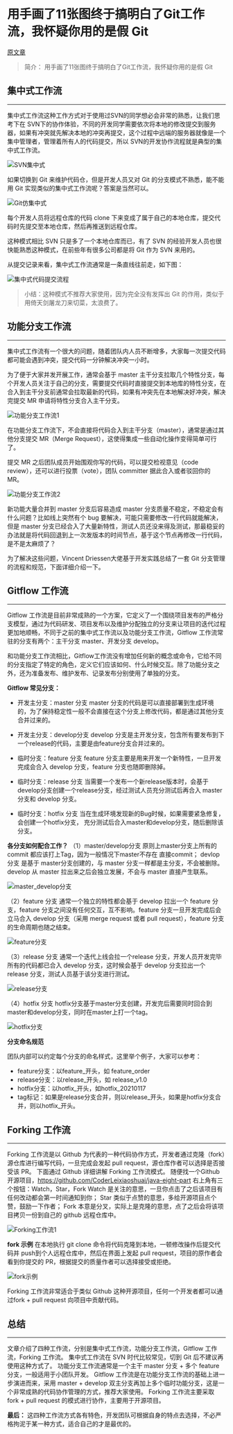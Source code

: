 # 用手画了11张图终于搞明白了Git工作流，我怀疑你用的是假 Git

[原文章](https://developer.aliyun.com/article/940308)

> 简介： 用手画了11张图终于搞明白了Git工作流，我怀疑你用的是假 Git

## 集中式工作流
---
集中式工作流这种工作方式对于使用过SVN的同学想必会非常的熟悉，让我们思考下在 SVN下的协作体验，不同的开发同学需要依次将本地的修改提交到服务器，如果有冲突就先解决本地的冲突再提交，这个过程中远端的服务器就像是一个集中管理者，管理着所有人的代码提交，所以 SVN的开发协作流程就是典型的集中式工作流。

![SVN集中式](/images/SVN集中式.png)

如果切换到 Git 来维护代码仓，但是开发人员又对 Git 的分支模式不熟悉，能不能用 Git 实现类似的集中式工作流呢？答案是当然可以。

![Git仿集中式](/images/Git仿集中式.png)

每个开发人员将远程仓库的代码 clone 下来变成了属于自己的本地仓库，提交代码时先提交至本地仓库，然后再推送到远程仓库。

这种模式相比 SVN 只是多了一个本地仓库而已，有了 SVN 的经验开发人员也很快能熟悉这种模式，在前些年有很多公司都是将 Git 作为 SVN 来用的。

从提交记录来看，集中式工作流通常是一条直线往前走，如下图：

![集中式代码提交流程](/images/集中式代码提交流程.png)

> 小结：这种模式不推荐大家使用，因为完全没有发挥出 Git 的作用，类似于用倚天剑屠龙刀来切菜，太浪费了。

## 功能分支工作流
---

集中式工作流有一个很大的问题，随着团队内人员不断增多，大家每一次提交代码都可能会遇到冲突，提交代码一分钟解决冲突一小时。

为了便于大家并发开展工作，通常会基于 master 主干分支拉取几个特性分支，每个开发人员关注于自己的分支，需要提交代码时直接提交到本地库的特性分支，在合入到主干分支前通常会拉取最新的代码，如果有冲突先在本地解决好冲突，解决完提交 MR 申请将特性分支合入主干分支。

![功能分支工作流1](/images/功能分支工作流1.png)

在功能分支工作流下，不会直接将代码合入到主干分支（master），通常是通过其他分支提交 MR（Merge Request），这使得集成一些自动化操作变得简单可行了。

提交 MR 之后团队成员开始围观你写的代码，可以提交检视意见（code review），还可以进行投票（vote），团队 committer 据此合入或者驳回你的 MR。

![功能分支工作流2](/images/功能分支工作流2.png)

新功能大量合并到 master 分支后容易造成 master 分支质量不稳定，不稳定会有什么问题？比如线上突然有个 bug 要解决，可能只需要修改一行代码就能解决，但是 master 分支已经合入了大量新特性，测试人员还没来得及测试，那最稳妥的办法就是将代码回退到上一次发版本的时间节点，基于这个节点再修改一行代码，是不是太麻烦了？

为了解决这些问题，Vincent Driessen大佬基于开发实践总结了一套 Git 分支管理的流程和规范，下面详细介绍一下。

## Gitflow 工作流
---

Gitflow 工作流是目前非常成熟的一个方案，它定义了一个围绕项目发布的严格分支模型，通过为代码研发、项目发布以及维护分配独立的分支来让项目的迭代过程更加地顺畅，不同于之前的集中式工作流以及功能分支工作流，Gitflow 工作流常驻的分支有两个：主干分支 master、开发分支 develop。

和功能分支工作流相比，Gitflow工作流没有增加任何新的概念或命令，它给不同的分支指定了特定的角色，定义它们应该如何、什么时候交互。除了功能分支之外，还为准备发布、维护发布、记录发布分别使用了单独的分支。

**Gitflow 常见分支：**

* 开发主分支：master 分支
master 分支的代码是可以直接部署到生成环境的，为了保持稳定性一般不会直接在这个分支上修改代码，都是通过其他分支合并过来的。

* 开发主分支：develop分支
develop 分支是主开发分支，包含所有要发布到下一个release的代码，主要是由feature分支合并过来的。

* 临时分支：feature 分支
feature 分支主要是用来开发一个新特性，一旦开发完成会合入 develop 分支，feature 分支也随即删除掉。

* 临时分支：release 分支
当需要一个发布一个新release版本时，会基于develop分支创建一个release分支，经过测试人员充分测试后再合入 master 分支和 develop 分支。

* 临时分支：hotfix 分支
当在生成环境发现新的Bug时候，如果需要紧急修复，会创建一个hotfix分支， 充分测试后合入master和develop分支，随后删除该分支。

**各分支如何配合工作？**
（1）master/develop分支
原则上master分支上所有的commit 都应该打上Tag，因为一般情况下master不存在 直接commit；
devlop分支 是基于 master分支创建的，与 master 分支一样都是主分支，不会被删除。
develop 从 master 拉出来之后会独立发展，不会与 master 直接产生联系。

![master_develop分支](/images/master_develop分支.png)

（2）feature 分支
通常一个独立的特性都会基于 develop 拉出一个 feature 分支，feature 分支之间没有任何交互，互不影响。feature 分支一旦开发完成后会立马合入 develop 分支（采用 merge request 或者 pull request），feature 分支的生命周期也随之结束。


![feature分支](/images/feature分支.png)

（3）release 分支
通常一个迭代上线会拉一个release 分支，开发人员开发完毕所有的代码都已合入 develop 分支，这时候会基于 develop 分支拉出一个 release 分支，测试人员基于该分支进行测试。

![release分支](/images/release分支.png)

（4）hotfix 分支
hotfix分支基于master分支创建，开发完后需要同时回合到master和develop分支，同时在master上打一个tag。

![hotfix分支](/images/hotfix分支.png)

**分支命名规范**

团队内部可以约定每个分支的命名样式，这里举个例子，大家可以参考：

* feature分支：以feature_开头，如 feature_order
* release分支：以release_开头，如 release_v1.0
* hotfix分支：以hotfix_开头，如hotfix_20210117
* tag标记：如果是release分支合并，则以release_开头，如果是hotfix分支合并，则以hotfix_开头。

## Forking 工作流
---

Forking 工作流是以 Github 为代表的一种代码协作方式，开发者通过克隆（fork）源仓库进行编写代码，一旦完成会发起 pull request，源仓库作者可以选择是否接受该 PR。
下面通过 Github 详细讲解 Forking 工作流模式。
随便找一个Github 开源项目，https://github.com/CoderLeixiaoshuai/java-eight-part
右上角有三个按钮：Watch，Star，Fork
Watch 是关注的意思，一旦你点击了之后该项目有任何改动都会第一时间通知到你；
Star 类似于点赞的意思，多给开源项目点个赞，鼓励一下作者；
Fork 本意是分叉，实际上是克隆的意思，点了之后会将该项目拷贝一份到自己的 github 远程仓库中。

![Forking工作流1](/images/Forking工作流1.png)

**fork 示例**
在本地执行 git clone 命令将代码克隆到本地，一顿修改操作后提交代码并 push到个人远程仓库中，然后在界面上发起 pull request，项目的原作者会看到你提交的 PR，根据提交的质量作者可以选择接受或拒绝。

![fork示例](/images/fork示例.png)

Forking 工作流非常适合于类似 Github 这种开源项目，任何一个开发者都可以通过fork + pull request 向项目中贡献代码。

## 总结
---

文章介绍了四种工作流，分别是集中式工作流，功能分支工作流，Gitflow 工作流，Forking 工作流。
集中式工作流在 SVN 时代比较常见，切到 Git 后不建议再使用这种方式了。
功能分支工作流通常是一个主干 master 分支 + 多个 feature 分支，一般适用于小团队开发。
Gitflow 工作流是在功能分支工作流的基础上进一步演进而来，采用 master + develop 双主分支再加上多个临时功能分支，这是一个非常成熟的代码协作管理的方式，推荐大家使用。
Forking 工作流主要采取 fork + pull request 的模式进行协作，主要用于开源项目。


**最后：**
这四种工作流方式各有特色，开发团队可根据自身的特点去选择，不必严格拘泥于某一种方式，适合自己的才是最优的。